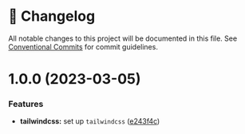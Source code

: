 <!-- markdownlint-disable --><!-- textlint-disable -->

# 📓 Changelog

All notable changes to this project will be documented in this file. See
[Conventional Commits](https://conventionalcommits.org) for commit guidelines.

# 1.0.0 (2023-03-05)

### Features

- **tailwindcss:** set up `tailwindcss` ([e243f4c](https://github.com/JanSzewczyk/expense-tracker/commit/e243f4c194d3a7eb76a807e3f09306206d6284e3))
